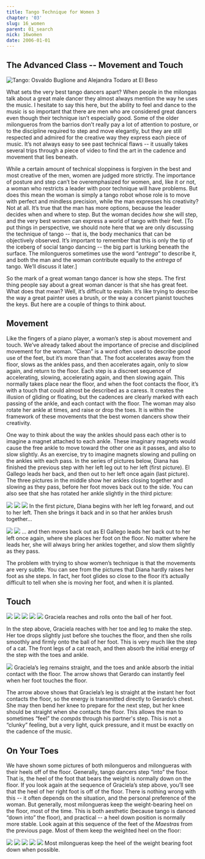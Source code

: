 ```yaml
---
title: Tango Technique for Women 3
chapter: '03'
slug: 16_women
parent: 01_search
nick: 16women
date: 2006-01-01
---
```


## The Advanced Class -- Movement and Touch

![Tango: Osvaldo Buglione and Alejandra Todaro at El Beso](/image_files/2bg.jpg)

What sets the very best tango dancers apart?
When people in the milongas talk about a great male dancer they almost always mention the way he uses the music.
I hesitate to say this here, but the ability to feel and dance to the music is so important that there are men who are considered great dancers even though their technique isn’t especially good.
Some of the older milongueros from the barrios don’t really pay a lot of attention to posture, or to the discipline required to step and move elegantly, but they are still respected and admired for the creative way they express each piece of music.
It’s not always easy to see past technical flaws -- it usually takes several trips through a piece of video to find the art in the cadence and movement that lies beneath.

While a certain amount of technical sloppiness is forgiven in the best and most creative of the men, women are judged more strictly.
The importance of posture and step can’t be overemphasized for women, and, like it or not, a woman who restricts a leader with poor technique will have problems.
But does this mean the woman is simply a tango robot whose role is to move with perfect and mindless precision, while the man expresses his creativity?
Not at all. It’s true that the man has more options, because the leader decides when and where to step.
But the woman decides _how_ she will step, and the very best women can express a world of tango with their feet.
\[To put things in perspective, we should note here that we are only discussing the technique of tango -- that is, the body mechanics that can be objectively observed.
It’s important to remember that this is only the tip of the iceberg of social tango dancing -- the big part is lurking beneath the surface.
The milongueros sometimes use the word “_entrega_” to describe it, and both the man and the woman contribute equally to the _entrega_ of tango.
We’ll discuss it later.\]

So the mark of a great woman tango dancer is how she steps. The first thing people say about a great woman dancer is that she has great feet. What does that mean? Well, it’s difficult to explain. It’s like trying to describe the way a great painter uses a brush, or the way a concert pianist touches the keys. But here are a couple of things to think about.

## Movement

Like the fingers of a piano player, a woman’s step is about movement and touch. We’ve already talked about the importance of precise and disciplined movement for the woman. “Clean” is a word often used to describe good use of the feet, but it’s more than that. The foot accelerates away from the floor, slows as the ankles pass, and then accelerates again, only to slow again, and return to the floor. Each step is a discreet sequence of accelerating, slowing, accelerating again, and then slowing again. This normally takes place near the floor, and when the foot contacts the floor, it’s with a touch that could almost be described as a caress. It creates the illusion of gliding or floating, but the cadences are clearly marked with each passing of the ankle, and each contact with the floor. The woman may also rotate her ankle at times, and raise or drop the toes. It is within the framework of these movements that the best women dancers show their creativity.

One way to think about the way the ankles should pass each other is to imagine a magnet attached to each ankle. These imaginary magnets would cause the free ankle to move toward the other one as it passes, and also to slow slightly. As an exercise, try to imagine magnets slowing and pulling on the ankles with each pass. In the series of pictures below, Diana has finished the previous step with her left leg out to her left (first picture). El Gallego leads her back, and then out to her left once again (last picture). The three pictures in the middle show her ankles closing together and slowing as they pass, before her foot moves back out to the side. You can also see that she has rotated her ankle slightly in the third picture:

![](/3_pics/16women/image002.jpg)
![](/3_pics/16women/image004.jpg)
![](/3_pics/16women/image006.jpg)
In the first picture, Diana begins with her left leg forward, and out to her left.
Then she brings it back and in so that her ankles brush together...

![](/3_pics/16women/image008.jpg)
![](/3_pics/16women/image010.jpg)
... and then moves back out as El Gallego leads her back out to her left once again, where she
places her foot on the floor.  No matter where he leads her, she will always bring
her ankles together, and slow them slightly as they pass.

The problem with trying to show women’s technique is that the movements are very subtle. You can see from the pictures that Diana hardly raises her foot as she steps. In fact, her foot glides so close to the floor it’s actually difficult to tell when she is moving her foot, and when it is planted.

## Touch

![](/3_pics/16women/image012.jpg)
![](/3_pics/16women/image014.jpg)
![](/3_pics/16women/image016.jpg)
![](/3_pics/16women/image018.jpg)
![](/3_pics/16women/image020.jpg)
Graciela reaches and rolls onto the ball of her foot.

In the step above, Graciela reaches with her toe and leg to make the step. Her toe drops slightly just before she touches the floor, and then she rolls smoothly and firmly onto the ball of her foot. This is very much like the step of a cat. The front legs of a cat reach, and then absorb the initial energy of the step with the toes and ankle.

![](/3_pics/16women/image022.jpg)
Graciela’s leg remains straight, and the toes and ankle absorb the initial contact with the floor.
The arrow shows that Gerardo can instantly feel when her foot touches the floor.

The arrow above shows that Graciela’s leg is straight at the instant her foot contacts the floor, so the energy is transmitted directly to Gerardo’s chest. She may then bend her knee to prepare for the next step, but her knee should be straight when she contacts the floor. This allows the man to sometimes “feel” the _compás_ through his partner's step. This is not a “clunky” feeling, but a very light, quick pressure, and it must be exactly on the cadence of the music.

## On Your Toes

We have shown some pictures of both milongueros and milongueras with their heels off of the floor. Generally, tango dancers step “into” the floor. That is, the heel of the foot that bears the weight is normally down on the floor. If you look again at the sequence of Graciela’s step above, you’ll see that the heel of her right foot is off of the floor. There is nothing wrong with this -- it often depends on the situation, and the personal preference of the woman. But generally, most milongueras keep the weight-bearing heel on the floor, most of the time. This is both aesthetic (because tango is danced “down into” the floor), and practical -- a heel down position is normally more stable. Look again at this sequence of the feet of the _Maestras_ from the previous page. Most of them keep the weighted heel on the floor:

![](/3_pics/15women/image011.jpg)
![](/3_pics/15women/image013.jpg)
![](/3_pics/15women/image015.jpg)
![](/3_pics/15women/image017.jpg)
![](/3_pics/15women/image019.jpg)
Most milongueras keep the heel of the weight bearing foot down when possible.
